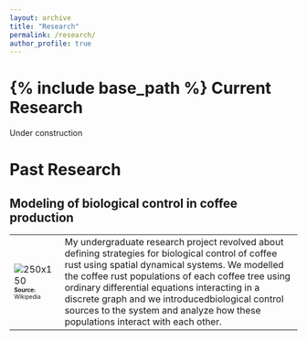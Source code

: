 ```yaml
---
layout: archive
title: "Research"
permalink: /research/
author_profile: true
---
```

{% include base_path %}
Current Research
======
Under construction

Past Research
======
## Modeling of biological control in coffee production
| 	            																										 | 																																																																																																	  |
| --------------------------------------------------------------------------------------------------------------         | -------------------------------------------------------------------------------------------------------------------------------------------------------------------------------------------------------------------------------------------------------------------------------------------------------------------------------------------------------------------------------------------------- |
|![250x150](https://jarroyoe.github.io/images/hemileia_vastatrix.jpg)<br><font size="-2"><b>Source:</b> Wikipedia</font> | My undergraduate research project revolved about defining strategies for biological control of coffee rust using spatial dynamical systems. We modelled the coffee rust populations of each coffee tree using ordinary differential equations interacting in a discrete graph and we introducedbiological control sources to the system and analyze how these populations interact with each other.|


